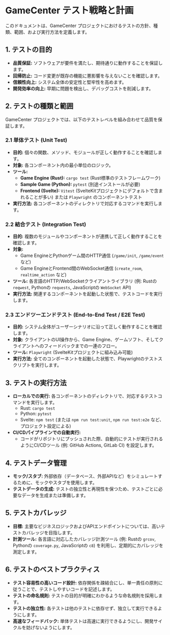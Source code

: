 # GameCenter テスト戦略と計画

このドキュメントは、GameCenter プロジェクトにおけるテストの方針、種類、範囲、および実行方法を定義します。

## 1. テストの目的

-   **品質保証:** ソフトウェアが要件を満たし、期待通りに動作することを保証します。
-   **回帰防止:** コード変更が既存の機能に悪影響を与えないことを確認します。
-   **信頼性向上:** システム全体の安定性と堅牢性を高めます。
-   **開発効率の向上:** 早期に問題を検出し、デバッグコストを削減します。

## 2. テストの種類と範囲

GameCenter プロジェクトでは、以下のテストレベルを組み合わせて品質を保証します。

### 2.1 単体テスト (Unit Test)

-   **目的:** 個々の関数、メソッド、モジュールが正しく動作することを確認します。
-   **対象:** 各コンポーネント内の最小単位のロジック。
-   **ツール:**
    -   **Game Engine (Rust):** `cargo test` (Rust標準のテストフレームワーク)
    -   **Sample Game (Python):** `pytest` (別途インストールが必要)
    -   **Frontend (Svelte):** `Vitest` (SvelteKitプロジェクトにデフォルトで含まれることが多い) または `Playwright` のコンポーネントテスト
-   **実行方法:** 各コンポーネントのディレクトリで対応するコマンドを実行します。

### 2.2 結合テスト (Integration Test)

-   **目的:** 複数のモジュールやコンポーネントが連携して正しく動作することを確認します。
-   **対象:**
    -   Game EngineとPythonゲーム間のHTTP通信 (`/game/init`, `/game/event` など)
    -   Game EngineとFrontend間のWebSocket通信 (`create_room`, `realtime_action` など)
-   **ツール:** 各言語のHTTP/WebSocketクライアントライブラリ (例: Rustの `reqwest`, Pythonの `requests`, JavaScriptの `WebSocket` API)
-   **実行方法:** 関連するコンポーネントを起動した状態で、テストコードを実行します。

### 2.3 エンドツーエンドテスト (End-to-End Test / E2E Test)

-   **目的:** システム全体がユーザーシナリオに沿って正しく動作することを確認します。
-   **対象:** クライアントのUI操作から、Game Engine、ゲームソフト、そしてクライアントへのフィードバックまでの一連のフロー。
-   **ツール:** `Playwright` (SvelteKitプロジェクトに組み込み可能)
-   **実行方法:** 全てのコンポーネントを起動した状態で、Playwrightのテストスクリプトを実行します。

## 3. テストの実行方法

-   **ローカルでの実行:** 各コンポーネントのディレクトリで、対応するテストコマンドを実行します。
    -   Rust: `cargo test`
    -   Python: `pytest`
    -   Svelte: `npm test` (または `npm run test:unit`, `npm run test:e2e` など、プロジェクト設定による)
-   **CI/CDパイプラインでの自動実行:**
    -   コードがリポジトリにプッシュされた際、自動的にテストが実行されるようにCI/CDツール (例: GitHub Actions, GitLab CI) を設定します。

## 4. テストデータ管理

-   **モック/スタブ:** 外部依存（データベース、外部APIなど）をシミュレートするために、モックやスタブを使用します。
-   **テストデータの生成:** テストの独立性と再現性を保つため、テストごとに必要なデータを生成または準備します。

## 5. テストカバレッジ

-   **目標:** 主要なビジネスロジックおよびAPIエンドポイントについては、高いテストカバレッジを目指します。
-   **計測ツール:** 各言語に対応したカバレッジ計測ツール (例: Rustの `grcov`, Pythonの `coverage.py`, JavaScriptの `c8`) を利用し、定期的にカバレッジを測定します。

## 6. テストのベストプラクティス

-   **テスト容易性の高いコード設計:** 依存関係を疎結合にし、単一責任の原則に従うことで、テストしやすいコードを記述します。
-   **テストの命名規則:** テストの目的が明確にわかるような命名規則を採用します。
-   **テストの独立性:** 各テストは他のテストに依存せず、独立して実行できるようにします。
-   **高速なフィードバック:** 単体テストは高速に実行できるようにし、開発サイクルを妨げないようにします。
